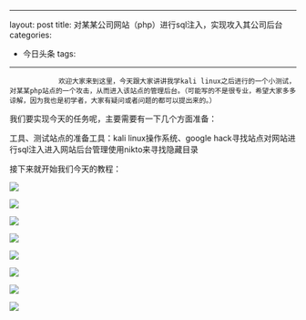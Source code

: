 
---
layout: post
title: 对某某公司网站（php）进行sql注入，实现攻入其公司后台
categories:
- 今日头条
tags:
---
				欢迎大家来到这里，今天跟大家讲讲我学kali linux之后进行的一个小测试，对某某php站点的一个攻击，从而进入该站点的管理后台。（可能写的不是很专业，希望大家多多谅解，因为我也是初学者，大家有疑问或者问题的都可以提出来的。）

我们要实现今天的任务呢，主要需要有一下几个方面准备：

工具、测试站点的准备工具：kali linux操作系统、google hack寻找站点对网站进行sql注入进入网站后台管理使用nikto来寻找隐藏目录

接下来就开始我们今天的教程：

![](http://p3.pstatp.com/large/a770005841777e573e8)

![](http://p5a.pstatp.com/large/a7900057f98caedaa64)

![](http://p3.pstatp.com/large/a7700058889330b113e)

![](http://p3.pstatp.com/large/a7700058acabc5626aa)

![](http://p1.pstatp.com/large/a78000587ff1056c8e4)

![](http://p3.pstatp.com/large/a7700058d37a4509b94)

![](http://p3.pstatp.com/large/a79000586b1777cd391)

![](http://p3.pstatp.com/large/a7700058dda61714239)